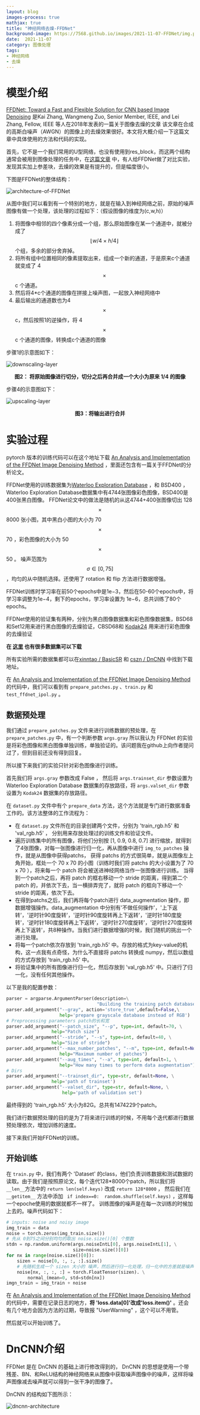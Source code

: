```yaml
---
layout: blog
images-process: true
mathjax: true
title: "神经网络去燥-FFDNet"
background-image: https://7568.github.io/images/2021-11-07-FFDNet/img.png
date:  2021-11-07
category: 图像处理
tags:
- 神经网络
- 去燥
---
```

[upscaling-layer]:https://7568.github.io/images/2021-11-07-FFDNet/upscaling-layer.png
[downscaling-layer]:https://7568.github.io/images/2021-11-07-FFDNet/downscaling-layer.png
[architecture-of-FFDNet]:https://7568.github.io/images/2021-11-07-FFDNet/architecture-of-FFDNet.png
[dncnn-architecture]:https://7568.github.io/images/2021-11-07-FFDNet/dncnn-architecture.png


# 模型介绍

[FFDNet: Toward a Fast and Flexible Solution for CNN based Image Denoising](https://arxiv.org/pdf/1710.04026.pdf) 是Kai Zhang, Wangmeng Zuo, Senior Member, IEEE, and Lei Zhang, Fellow, IEEE 等人在2018年发表的一篇关于图像去燥的文章
该文章在合成的高斯白噪声（AWGN）的图像上的去燥效果很好。本文将大概介绍一下这篇文章中具体使用的方法和代码的实现。

首先，它不是一个我们常用的U型网络，也没有使用到res_block，而这两个结构通常会被用到图像处理的任务中，在[这篇文章](http://www.ipol.im/pub/art/2019/231/article.pdf) 中，有人给FFDNet做了对比实验，发现其实加上参差块，去燥的效果是有提升的，但是幅度很小。

下图是FFDNet的整体结构：

![architecture-of-FFDNet]

从图中我们可以看到有一个特别的地方，就是在输入到神经网络之前，原始的噪声图像有做一个处理，该处理的过程如下：（假设图像的维度为(c,w,h)）
1. 将图像中相邻的四个像素分成一个组，那么原始图像在某一个通道中，就被分成了 $$ \lfloor w/4 \times h/4 \rfloor $$ 个组，多余的部分舍弃掉。
2. 将所有组中位置相同的像素提取出来，组成一个新的通道，于是原来c个通道就变成了 4$$\times$$c 个通道。
3. 然后将4*c个通道的图像在拼接上噪声图，一起放入神经网络中
4. 最后输出的通道数也为4 $$\times$$ c，然后按照1的逆操作，将 4 $$\times$$ c 个通道的图像，转换成c个通道的图像

步骤1的示意图如下：

   ![downscaling-layer]

<div align="center" style="font-weight: bold;">   图2： 将原始图像进行切分，切分之后再合并成一个大小为原来 1/4 的图像   </div>

步骤4的示意图如下：

   ![upscaling-layer]

<div align="center" style="font-weight: bold;"> 图3：将输出进行合并 </div>

# 实验过程

pytorch 版本的训练代码可以在这个地址下载 [An Analysis and Implementation of the FFDNet Image Denoising Method](http://www.ipol.im/pub/art/2019/231/) ，里面还包含有一篇关于FFDNet的分析论文。

FFDNet使用的训练数据集为[Waterloo Exploration Database](https://ece.uwaterloo.ca/~k29ma/exploration/) ，和 BSD400 ，Waterloo Exploration Database数据集中有4744张图像彩色图像，BSD400是400张黑白图像。 FFDNet论文中的做法是随机的从这4744+400张图像切出 128$$ \times $$8000 张小图，其中黑白小图的大小为 70$$ \times $$70 ，彩色图像的大小为 50$$ \times $$50 。
噪声范围为 $$\sigma \in [0, 75] $$ ，均匀的从中随机选择。还使用了 rotation 和 flip 方法进行数据增强。

FFDNet训练时学习率在前50个epochs中是1e−3，然后在50-60个epochs中，将学习率调整为1e−4，剩下的epochs，学习率设置为 1e−6，总共训练了80个epochs。

FFDNet使用的验证集有两种，分别为黑白图像数据集和彩色图像数据集，BSD68和Set12用来进行黑白图像的去燥验证，CBSD68和 [Kodak24](http://r0k.us/graphics/kodak/) 用来进行彩色图像的去燥验证

**在 [这里](https://drive.google.com/drive/folders/0B-_yeZDtQSnobXIzeHV5SjY5NzA?resourcekey=0-6P_4btryhcj41aGUZRSK-w) 也有很多数据集可以下载**

所有实验所需的数据集都可以在[xinntao / BasicSR](https://github.com/xinntao/BasicSR/blob/master/docs/DatasetPreparation.md#common-image-sr-datasets) 和 [cszn / DnCNN](https://github.com/cszn/DnCNN/tree/master/TrainingCodes/DnCNN_TrainingCodes_v1.0/data) 中找到下载地址。

在 [An Analysis and Implementation of the FFDNet Image Denoising Method](http://www.ipol.im/pub/art/2019/231/) 的代码中，我们可以看到有 `prepare_patches.py` 、`train.py` 和 `test_ffdnet_ipol.py` 。

## 数据预处理

我们通过 `prepare_patches.py` 文件来进行训练数据的预处理，在 `prepare_patches.py` 中，有一个判断参数 `args.gray` 所以我认为 FFDNet 的实验是将彩色图像和黑白图像单独训练，单独验证的。该问题我在github上向作者提问过了，但到目前还没有得到回复。

所以接下来我们的实验只针对彩色图像进行训练。

首先我们将 `args.gray` 参数改成 False ， 然后将 `args.trainset_dir` 参数设置为 Waterloo Exploration Database 数据集的存放路径，将 `args.valset_dir` 参数设置为 `Kodak24` 数据集的存放路径。 

在 `dataset.py` 文件中有个 `prepare_data` 方法，这个方法就是专门进行数据准备工作的。该方法整体的工作流程为：

- 在 `dataset.py` 文件所在的目录创建两个文件，分别为 'train_rgb.h5' 和 'val_rgb.h5' ， 分别用来存放处理过的训练文件和验证文件。
- 遍历训练集中的所有图像，将他们分别按 [1, 0.9, 0.8, 0.7] 进行缩放，就得到了4张图像，对每一张图像进行归一化，再从图像中进行 `img_to_patches` 操作，就是从图像中获得patchs，
  获得 patchs 的方式很简单，就是从图像左上角开始，框处一个 70 x 70 的小图（训练时我们将 patchs 的大小设置为了 70 x 70 ），将来每一个 patch 将会被送进神经网络当作一张图像进行训练。
  当得到一个patch之后，再将 patch 的框右移动一个 stride 的距离，得到第二个 patch 的，并依次下去，当一横排弄完了，就将 patch 的框向下移动一个 stride 的距离，依次下去。
- 在得到patchs之后，我们再将每个patch进行 data_augmentation 操作，即数据增强操作。data_augmentation 中分别有'不做任何操作'，'上下返转'，'逆时针90度旋转'，'逆时针90度旋转再上下返转'，'逆时针180度旋转'，'逆时针180度旋转再上下返转'，'逆时针270度旋转'，'逆时针270度旋转再上下返转'，共8种操作。当我们进行数据增强的时候，我们随机的挑出一个进行处理。
- 将每一个patch依次存放到 'train_rgb.h5' 中。存放的格式为key-value的机构，这一点我有点奇怪，为什么不直接将 patchs 转换成 numpy，然后以数组的方式存放到 'train_rgb.h5' 中。
- 将验证集中的所有图像进行归一化，然后存放到 'val_rgb.h5' 中。只进行了归一化，没有任何其他操作。

以下是我的配置参数：

```python
parser = argparse.ArgumentParser(description=\
								  "Building the training patch database")
parser.add_argument("--gray", action='store_true',default=False,\
                    help='prepare grayscale database instead of RGB')
# Preprocessing parameters patch的长和宽
parser.add_argument("--patch_size", "--p", type=int, default=70, \
                 help="Patch size")
parser.add_argument("--stride", "--s", type=int, default=40, \
                 help="Size of stride")
parser.add_argument("--max_number_patches", "--m", type=int, default=None, \
                    help="Maximum number of patches")
parser.add_argument("--aug_times", "--a", type=int, default=1, \
                    help="How many times to perform data augmentation")
# Dirs
parser.add_argument("--trainset_dir", type=str, default=None, \
                 help='path of trainset')
parser.add_argument("--valset_dir", type=str, default=None, \
                     help='path of validation set')
```

最终得到的 'train_rgb.h5' 大小为82G。总共有1474229个patch。

我们进行数据预处理的目的是为了将来进行训练的时候，不用每个迭代都进行数据预处理依次，增加训练的速度。

接下来我们开始FFDNet的训练。

## 开始训练

在  `train.py` 中，我们有两个 'Dataset' 的class，他们负责训练数据和测试数据的读取。由于我们是按照原论文，每个迭代128*8000个patch，所以我们将 `__len__`方法中的 `return len(self.keys)` 改成 `return 128*8000` ，
然后我们在 `__getitem__` 方法中添加 ` if index==0:  random.shuffle(self.keys)` ，这样每一个epoche使用的数据就都不一样了。
训练图像的噪声是在每一次训练的时候加上去的。噪声代码如下：
````python
# inputs: noise and noisy image
img_train = data
noise = torch.zeros(img_train.size())
# 先从 0到75之间分别均匀的取出 noise.size()[0] 个整数
stdn = np.random.uniform(args.noiseIntL[0], args.noiseIntL[1], \
                         size=noise.size()[0])
for nx in range(noise.size()[0]):
    sizen = noise[0, :, :, :].size()
    # 先随机生成一个 sizen 大小的 噪声，然后进行归一化处理，归一化中的方差就是噪声的程度。
    noise[nx, :, :, :] = torch.FloatTensor(sizen). \
        normal_(mean=0, std=stdn[nx])
imgn_train = img_train + noise
````

在 [An Analysis and Implementation of the FFDNet Image Denoising Method](http://www.ipol.im/pub/art/2019/231/) 的代码中，需要在记录日志的地方，**将 'loss.data[0]'改成'loss.item()'** 。还会有几个地方会因为方法的过期，导致报 "UserWarning" ，这个可以不用管。

然后就可以开始训练了。

# DnCNN介绍

FFDNet 是在 DnCNN 的基础上进行修改得到的， DnCNN 的思想是使用一个带残差、BN、和ReLU结构的神经网络来从图像中获取噪声图像中的噪声，这样将噪声图像减去噪声就可以得到一张干净的图像了。

DnCNN 的结构如下图所示：

![dncnn-architecture]


